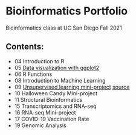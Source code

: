# Bioinformatics Portfolio
Bioinformatics class at UC San Diego Fall 2021

## Contents:

- 04 Introduction to R
- 05 [Data visualization with ggplot2](https://github.com/yuz541/bggn213/blob/main/class05/class05.md)
- 06 R Functions
- 08 Introduction to Machine Learning
- 09 [Unsupervised learning mini-project](https://github.com/yuz541/bggn213/blob/main/class10_mini_project/class10.md) [source](https://github.com/yuz541/bggn213/blob/main/class09_mini_project/class09.Rmd)
- 10 Halloween Candy Mini-project
- 11 Structural Bioinformatics
- 15 Transcriptomics and RNA-seq
- 16 RNA-seq Mini-project
- 17 COVID-19 Vaccination Rate
- 19 Genomic Analysis
